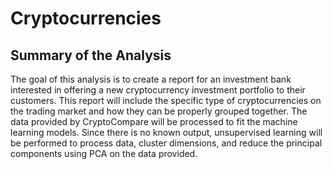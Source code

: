 # Cryptocurrencies

## Summary of the Analysis 


The goal of this analysis is to create a report for an investment bank interested in offering a new cryptocurrency investment portfolio to their customers. This report will include the specific type of cryptocurrencies on the trading market and how they can be properly grouped together. The data provided by CryptoCompare will be processed to fit the machine learning models. Since there is no known output, unsupervised learning will be performed to process data, cluster dimensions, and reduce the principal components using PCA on the data provided.


